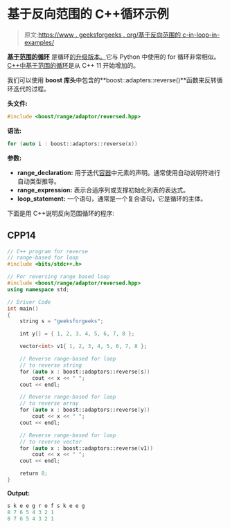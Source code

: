 # 基于反向范围的 C++循环示例

> 原文:[https://www . geeksforgeeks . org/基于反向范围的 c-in-loop-in-examples/](https://www.geeksforgeeks.org/reversed-range-based-for-loop-in-c-with-examples/)

**[基于范围的循环](https://www.geeksforgeeks.org/range-based-loop-c/)** 是循环[的升级版本。](https://www.geeksforgeeks.org/loops-in-c-and-cpp/)它与 Python 中使用的 for 循环非常相似。 [C++中基于范围的循环](https://www.geeksforgeeks.org/c-plus-plus/)是从 C++ 11 开始增加的。

我们可以使用 **boost 库头**中包含的**boost::adapters::reverse()**函数来反转循环迭代的过程。

**头文件:**

```cpp
#include <boost/range/adaptor/reversed.hpp> 

```

**语法:**

```cpp
for (auto i : boost::adaptors::reverse(x))

```

**参数:**

*   **range_declaration:** 用于迭代[容器](https://www.geeksforgeeks.org/containers-cpp-stl/)中元素的声明。通常使用自动说明符进行自动类型推导。
*   **range_expression:** 表示合适序列或支撑初始化列表的表达式。
*   **loop_statement:** 一个语句，通常是一个复合语句，它是循环的主体。

下面是用 C++说明反向范围循环的程序:

## CPP14

```cpp
// C++ program for reverse
// range-based for loop
#include <bits/stdc++.h>

// For reversing range based loop
#include <boost/range/adaptor/reversed.hpp>
using namespace std;

// Driver Code
int main()
{
    string s = "geeksforgeeks";

    int y[] = { 1, 2, 3, 4, 5, 6, 7, 8 };

    vector<int> v1{ 1, 2, 3, 4, 5, 6, 7, 8 };

    // Reverse range-based for loop
    // to reverse string
    for (auto x : boost::adaptors::reverse(s))
        cout << x << " ";
    cout << endl;

    // Reverse range-based for loop
    // to reverse array
    for (auto x : boost::adaptors::reverse(y))
        cout << x << " ";
    cout << endl;

    // Reverse range-based for loop
    // to reverse vector
    for (auto x : boost::adaptors::reverse(v1))
        cout << x << " ";
    cout << endl;

    return 0;
}
```

**Output:**

```cpp
s k e e g r o f s k e e g 
8 7 6 5 4 3 2 1 
8 7 6 5 4 3 2 1

```